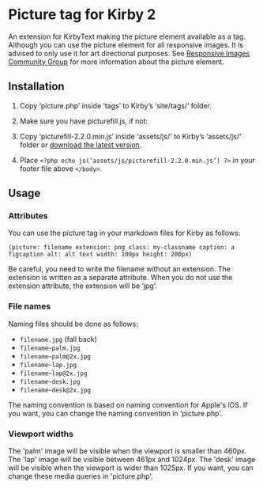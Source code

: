# Picture tag for Kirby 2

An extension for KirbyText making the picture element available as a tag. Although you can use the picture element for all responsive images. It is advised to only use it for art directional purposes. See [Responsive Images Community Group](http://responsiveimages.org) for more information about the picture element.

## Installation

1. Copy ‘picture.php’ inside ‘tags’ to Kirby’s ‘site/tags/‘ folder.
2. Make sure you have picturefill.js, if not:

  1. Copy ‘picturefill-2.2.0.min.js’ inside ‘assets/js/' to Kirby’s ‘assets/js/‘ folder or [download the latest version](http://scottjehl.github.io/picturefill/).
  2. Place ```<?php echo js(‘assets/js/picturefill-2.2.0.min.js’) ?>``` in your footer file above ```</body>```.

## Usage

### Attributes

You can use the picture tag in your markdown files for Kirby as follows:

```
(picture: filename extension: png class: my-classname caption: a figcaption alt: alt text width: 100px height: 200px)
```

Be careful, you need to write the filename without an extension. The extension is written as a separate attribute. When you do not use the extension attribute, the extension will be ‘jpg’.

### File names

Naming files should be done as follows:

- ```filename.jpg``` (fall back)
- ```filename~palm.jpg```
- ```filename~palm@2x.jpg```
- ```filename~lap.jpg```
- ```filename~lap@2x.jpg```
- ```filename~desk.jpg```
- ```filename~desk@2x.jpg```

The naming convention is based on naming convention for Apple's iOS. If you want, you can change the naming convention in ‘picture.php’.

### Viewport widths

The 'palm' image will be visible when the viewport is smaller than 460px. The 'lap' image will be visible between 461px and 1024px. The 'desk' image will be visible when the viewport is wider than 1025px. If you want, you can change these media queries in 'picture.php'.

